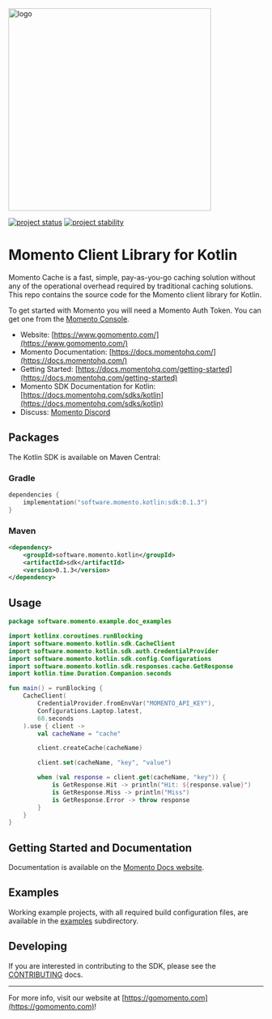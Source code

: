 <head>
  <meta name="Momento Client Library Documentation for Kotlin" content="Momento client software development kit for Kotlin">
</head>
<img src="https://docs.momentohq.com/img/momento-logo-forest.svg" alt="logo" width="400"/>

[![project status](https://momentohq.github.io/standards-and-practices/badges/project-status-official.svg)](https://github.com/momentohq/standards-and-practices/blob/main/docs/momento-on-github.md)
[![project stability](https://momentohq.github.io/standards-and-practices/badges/project-stability-beta.svg)](https://github.com/momentohq/standards-and-practices/blob/main/docs/momento-on-github.md)

# Momento Client Library for Kotlin

Momento Cache is a fast, simple, pay-as-you-go caching solution without any of the operational overhead
required by traditional caching solutions.  This repo contains the source code for the Momento client library for Kotlin.

To get started with Momento you will need a Momento Auth Token. You can get one from the [Momento Console](https://console.gomomento.com).

* Website: [https://www.gomomento.com/](https://www.gomomento.com/)
* Momento Documentation: [https://docs.momentohq.com/](https://docs.momentohq.com/)
* Getting Started: [https://docs.momentohq.com/getting-started](https://docs.momentohq.com/getting-started)
* Momento SDK Documentation for Kotlin: [https://docs.momentohq.com/sdks/kotlin](https://docs.momentohq.com/sdks/kotlin)
* Discuss: [Momento Discord](https://discord.gg/3HkAKjUZGq)

## Packages

The Kotlin SDK is available on Maven Central:

### Gradle

```kotlin
dependencies {
    implementation("software.momento.kotlin:sdk:0.1.3")
}
```

### Maven

```xml
<dependency>
    <groupId>software.momento.kotlin</groupId>
    <artifactId>sdk</artifactId>
    <version>0.1.3</version>
</dependency>
```

## Usage

```kotlin
package software.momento.example.doc_examples

import kotlinx.coroutines.runBlocking
import software.momento.kotlin.sdk.CacheClient
import software.momento.kotlin.sdk.auth.CredentialProvider
import software.momento.kotlin.sdk.config.Configurations
import software.momento.kotlin.sdk.responses.cache.GetResponse
import kotlin.time.Duration.Companion.seconds

fun main() = runBlocking {
    CacheClient(
        CredentialProvider.fromEnvVar("MOMENTO_API_KEY"),
        Configurations.Laptop.latest,
        60.seconds
    ).use { client ->
        val cacheName = "cache"

        client.createCache(cacheName)

        client.set(cacheName, "key", "value")

        when (val response = client.get(cacheName, "key")) {
            is GetResponse.Hit -> println("Hit: ${response.value}")
            is GetResponse.Miss -> println("Miss")
            is GetResponse.Error -> throw response
        }
    }
}

```

## Getting Started and Documentation

Documentation is available on the [Momento Docs website](https://docs.momentohq.com/sdks/kotlin).

## Examples

Working example projects, with all required build configuration files, are available in the [examples](./examples) subdirectory.

## Developing

If you are interested in contributing to the SDK, please see the [CONTRIBUTING](./CONTRIBUTING.md) docs.

----------------------------------------------------------------------------------------
For more info, visit our website at [https://gomomento.com](https://gomomento.com)!
